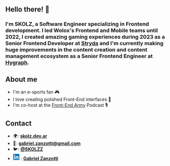 ## Hello there! 👋
### I'm SKOLZ, a Software Engineer specializing in Frontend development. I led Wolox's Frontend and Mobile teams until 2022, I created amazing gaming experiences during 2023 as a Senior Frontend Developer at [Stryda](https://www.stryda.gg) and I'm currently making huge improvements in the content creation and content management ecosystem as a Senior Frontend Engineer at [Hygraph](https://www.hygraph.com).

## About me
- I'm an e-sports fan 🎮
- I love creating polished Front-End interfaces 🎨
- I'm co-host at the [Front-End Army](https://twitter.com/frontend_army) Podcast 🎙️


## Contact

- 🌍: **[skolz.dev.ar](https://skolz.vercel.app)**
- 📩: **gabriel.zanzotti@gmail.com**
- 🐦: **[@SKOLZZ](https://twitter.com/SKOLZZ)**
- <img src="https://github.com/devicons/devicon/blob/master/icons/linkedin/linkedin-original.svg" title="LinkedIn" alt="LinkedIn" width="20" height="20"/>&nbsp;: **[Gabriel Zanzotti](https://www.linkedin.com/in/SKOLZ/)**
